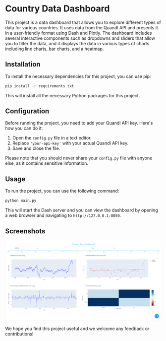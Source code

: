 # Country Data Dashboard

This project is a data dashboard that allows you to explore different types of data for various countries. It uses data from the Quandl API and presents it in a user-friendly format using Dash and Plotly. The dashboard includes several interactive components such as dropdowns and sliders that allow you to filter the data, and it displays the data in various types of charts including line charts, bar charts, and a heatmap.

## Installation

To install the necessary dependencies for this project, you can use pip:

```bash
pip install -r requirements.txt
```

This will install all the necessary Python packages for this project.

## Configuration

Before running the project, you need to add your Quandl API key. Here's how you can do it:

1. Open the `config.py` file in a text editor.
2. Replace `'your-api-key'` with your actual Quandl API key.
3. Save and close the file.

Please note that you should never share your `config.py` file with anyone else, as it contains sensitive information.

## Usage

To run the project, you can use the following command:

```bash
python main.py
```

This will start the Dash server and you can view the dashboard by opening a web browser and navigating to `http://127.0.0.1:8050`.

## Screenshots

![Dashboard](dashboard.png)

We hope you find this project useful and we welcome any feedback or contributions!
